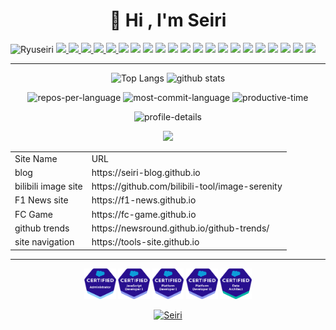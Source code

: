 <h1 align="center">👋 Hi , I'm Seiri</h1>
<!--<h3 align="center">現在AWSとSalesforceを専念しています。</h3>-->

<p> 
  <a>
    <img src="https://komarev.com/ghpvc/?username=Ryuseiri" alt="Ryuseiri" />
  </a>
  <a href="http://twitter.com/Seiriryu">
    <img height="20" src="https://img.shields.io/twitter/follow/Seiriryu?label=Twitter&logo=twitter&style=flat" />
  </a>
  <a href="https://github.com/Ryuseiri">
    <img height="20" src="https://img.shields.io/github/followers/Ryuseiri?label=follow&logo=github&style=flat" />
  </a>
  <a href="https://stackoverflow.com/users/21109751/seiriryu">
    <img height="20" src="https://img.shields.io/stackexchange/stackoverflow/r/21109751?label=StackOverflow&logo=stack-overflow&style=flat" />
  </a>

  <a href="http://qiita.com/Seiri">
    <img height="20" src="https://qiita-badge.apiapi.app/s/Seiri/contributions.svg" />
  </a>
  <a href="http://qiita.com/Seiri">
    <img height="20" src="https://qiita-badge.apiapi.app/s/Seiri/posts.svg" />
  </a>
  
  <!-- Label -->
  <img height="20" src="https://img.shields.io/badge/-Amazon%20AWS-232F3E.svg?logo=amazon-aws&style=flat" />
  <img height="20" src="https://img.shields.io/badge/-Salesforce-fff?style=flat&logo=Salesforce" />
  <img height="20" src="https://img.shields.io/badge/-git-181717.svg?logo=git&style=flat" />
  <img height="20" src="https://img.shields.io/badge/-GitHub-181717.svg?logo=github&style=flat" />
  <img height="20" src="https://img.shields.io/badge/-Windows-0078D6.svg?logo=windows&style=flat" />
  <img height="20" src="https://img.shields.io/badge/-Nodejs-43853d?style=flat&logo=Node.js&logoColor=white" />
  <img height="20" src="https://img.shields.io/badge/-JavaScript-e5cd0c?style=flat&logo=JavaScript&logoColor=000" />
  <img height="20" src="https://img.shields.io/badge/-React-555.svg?logo=react&style=flat" />
  <img height="20" src="https://img.shields.io/badge/-Vue-555.svg?logo=vue.js&style=flat" />
  <img height="20" src="https://img.shields.io/badge/-HTML5-333.svg?logo=html5&style=flat" />
  <img height="20" src="https://img.shields.io/badge/-CSS3-1572B6.svg?logo=css3&style=flat" />
  <img height="20" src="https://img.shields.io/badge/-Python-F9DC3E.svg?logo=python&style=flat" />
  <img height="20" src="https://img.shields.io/badge/-Github_Actions-fff?style=flat&logo=github-actions" />
  <img height="20" src="https://img.shields.io/badge/-blogger-fff?style=flat&logo=blogger" />
  <img height="20" src="https://img.shields.io/badge/-Bilibili-fff?style=flat&logo=Bilibili" />
  <img height="20" src="https://img.shields.io/badge/-youtube-red?style=flat&logo=youtube" />
</p>

---

<!--<p align="center"><img src="https://github-profile-trophy.vercel.app/?username=Ryuseiri&theme=onedark&row=1&column=7" /></p>-->

<p align="center"> 
  <img alt="Top Langs" height="150px" src="https://github-readme-stats.vercel.app/api/top-langs/?username=Ryuseiri&layout=compact&count_private=true&show_icons=true&show_icons=true&theme=onedark"/>
  <img alt="github stats" height="150px" src="https://github-readme-stats.vercel.app/api?username=Ryuseiri&count_private=true&show_icons=true&show_icons=true&theme=onedark"/>
</p>
<p align="center"> 
  <img alt="repos-per-language" height="150px" src="http://github-profile-summary-cards.vercel.app/api/cards/repos-per-language?username=RyuSeiri&theme=onedark"/>
  <img alt="most-commit-language" height="150px" src="http://github-profile-summary-cards.vercel.app/api/cards/most-commit-language?username=RyuSeiri&theme=onedark"/>
  <img alt="productive-time" height="150px"  src="http://github-profile-summary-cards.vercel.app/api/cards/productive-time?username=RyuSeiri&theme=onedark&utcOffset=8" />
</p>

<p align="center">
  <img alt="profile-details" height="150px" src="http://github-profile-summary-cards.vercel.app/api/cards/profile-details?username=RyuSeiri&theme=onedark" />
</p>

<p align="center"> 
 <img src="https://github-readme-streak-stats.herokuapp.com/?user=Ryuseiri&theme=dark" width='50%'/>
</p>

<table align="center"> 
 <tr>
   <td>Site Name</td>
    <td>URL</td>
 </tr>
 <tr>
   <td>blog</td>
   <td>https://seiri-blog.github.io</td>
 </tr>
 <tr>
   <td>bilibili image site</td>
   <td>https://github.com/bilibili-tool/image-serenity</td>
 </tr>
 <tr>
   <td>F1 News site</td>
   <td>https://f1-news.github.io</td>
 </tr>
 <tr>
   <td>FC Game</td>
   <td>https://fc-game.github.io</td>
 </tr>
<tr>
   <td>github trends</td>
   <td>https://newsround.github.io/github-trends/</td>
 </tr>
 <tr>
   <td>site navigation</td>
   <td>https://tools-site.github.io</td>
 </tr>
</table>

----
<p align="center"> 
<img src="./SalesforceBadge/2021-03_Badge_SF-Certified_Administrator/2021-03_Badge_SF-Certified_Administrator_500x490px.png" width='10%'/>
<img src="./SalesforceBadge/2021-03_Badge_SF-Certified_JavaScript-Developer/2021-03_Badge_SF-Certified_JavaScript-Developer-I_500x490px.png" width='10%'/>
<img src="./SalesforceBadge/2021-03_Badge_SF-Certified_Platform-Developer-I/2021-03_Badge_SF-Certified_Platform-Developer-I_500x490px.png" width='10%'/>
<img src="./SalesforceBadge/2021-03_Badge_SF-Certified_Platform-Developer-II/2021-03_Badge_SF-Certified_Platform-Developer-II_500x490px.png" width='10%'/>
<img src="./SalesforceBadge/2021-11_Badge_SF-Certified_Data-Architect/2021-11_Badge_SF-Certified_Data-Architect_500x490px.png" width='10%'/>
</p>

<p align="center"> 
  <a href="https://www.buymeacoffee.com/Seiri"> <img src="https://cdn.buymeacoffee.com/buttons/v2/default-yellow.png" height="50" width="210" alt="Seiri" /></a>
</p>
